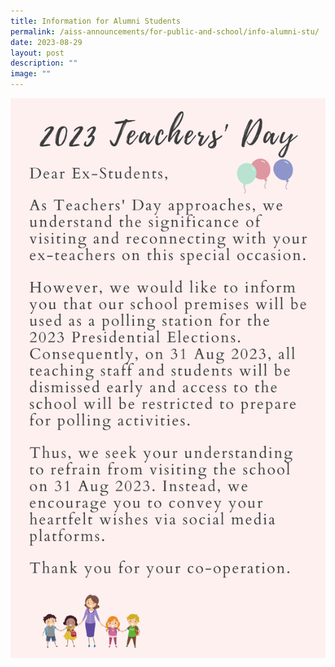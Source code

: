 ```yaml
---
title: Information for Alumni Students
permalink: /aiss-announcements/for-public-and-school/info-alumni-stu/
date: 2023-08-29
layout: post
description: ""
image: ""
---
```

![Information for ex-students](/images/2023%20teachers%20day5.png)
